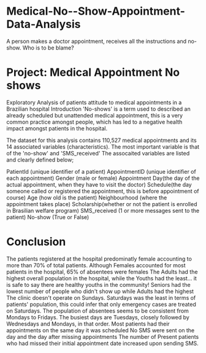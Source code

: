 # Medical-No--Show-Appointment-Data-Analysis
A person makes a doctor appointment, receives all the instructions and no-show. Who is to be blame?
# Project: Medical Appointment No shows
Exploratory Analysis of patients attitude to medical appointments in a Brazilian hospital
Introduction
'No-shows' is a term used to described an already scheduled but unattended medical appointment, this is a very common practice amongst people, which has led to a negative health impact amongst patients in the hospital.

The dataset for this analysis contains 110,527 medical appointments and its 14 associated variables (characteristics). The most important variable is that of the 'no-show' and 'SMS_received' The assocaited variables are listed and clearly defined below;

PatientId (unique identifier of a patient)
AppointmentID (unique identifier of each appointment)
Gender (male or female)
Appointment Day(the day of the actual appointment, when they have to visit the doctor)
Schedule(the day someone called or registered the appointment, this is before appointment of course)
Age (how old is the patient)
Neighbourhood (where the appointment takes place)
Scholarship(whether or not the patient is enrolled in Brasilian welfare program)
SMS_received (1 or more messages sent to the patient)
No-show (True or False)

# Conclusion
The patients registered at the hospital predominatly female accounting to more than 70% of total patients.
Although Females accounted for most patients in the hospital, 65% of absentees were females
The Adults had the highest overall population in the hospital, while the Youths had the least... it is safe to say there are healthy youths in the community!
Seniors had the lowest number of people who didn't show up while Adults had the highest
The clinic doesn't operate on Sundays.
Saturdays was the least in terms of patients' population, this could infer that only emergency cases are treated on Saturdays.
The population of absentees seems to be consistent from Mondays to Fridays.
The busiest days are Tuesdays, closely followed by Wednesdays and Mondays, in that order.
Most patients had their appointments on the same day it was scheduled
No SMS were sent on the day and the day after missing appointments
The number of Present patients who had missed their initial appointment date increased upon sending SMS.
